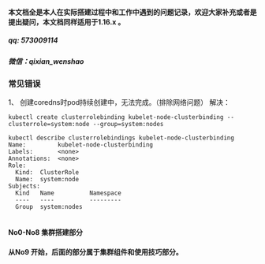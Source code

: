 #### 本文档全是本人在实际搭建过程中和工作中遇到的问题记录，欢迎大家补充或者是提出疑问，本文档同样适用于1.16.x 。
##### qq: 573009114
##### 微信：qixian_wenshao

### 常见错误
1、 创建coredns时pod持续创建中，无法完成。（排除网络问题）
解决：
```
kubectl create clusterrolebinding kubelet-node-clusterbinding --clusterrole=system:node --group=system:nodes
```

```
kubectl describe clusterrolebindings kubelet-node-clusterbinding
Name:         kubelet-node-clusterbinding
Labels:       <none>
Annotations:  <none>
Role:
  Kind:  ClusterRole
  Name:  system:node
Subjects:
  Kind   Name          Namespace
  ----   ----          ---------
  Group  system:nodes
  
  ```


#### No0-No8 集群搭建部分
#### 从No9 开始，后面的部分属于集群组件和使用技巧部分。
